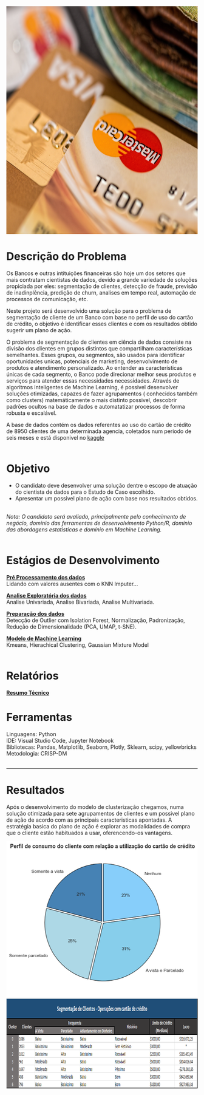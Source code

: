 <center><img src="/images/pexels-pixabay-259200.jpg" alt="logo" width="800" height="600"/></center>

# Descrição do Problema

Os Bancos e outras intituições financeiras são hoje um dos setores que mais contratam cientistas de dados, devido a grande variedade de soluções propiciada por eles: segmentação de clientes, detecção de fraude, previsão de inadinplência, predição de churn, analises em tempo real, automação de processos de comunicação, etc. 

Neste projeto será desenvolvido uma solução para o problema de segmentação de cliente de um Banco com base no perfil de uso do cartão de crédito, o objetivo é identificar esses clientes e com os resultados obtido sugerir um plano de ação.

O problema de segmentação de clientes em ciência de dados consiste na divisão dos clientes em grupos distintos que compartilham características semelhantes. Esses grupos, ou segmentos, são usados ​​para identificar oportunidades unicas, potenciais de marketing, desenvolvimento de produtos e atendimento personalizado. Ao entender as características únicas de cada segmento, o Banco pode direcionar melhor seus produtos e serviços para atender essas necessidades necessidades.
Através de algoritmos inteligentes de Machine Learning, é possivel desenvolver soluções otimizadas, capazes de fazer agrupamentos ( conhecidos também como clusters) matemáticamente o mais distinto possivel, descobrir padrões ocultos na base de dados e automatatizar processos de forma robusta e escalável.

A base de dados contém os dados referentes ao uso do cartão de crédito de 8950 clientes de uma determinada agencia, coletados num periodo de seis meses e está disponivel no [kaggle](https://www.kaggle.com/datasets/arjunbhasin2013/ccdata)<br><br>


# Objetivo

* O candidato deve desenvolver uma solução dentre o escopo de atuação do cientista de dados para o Estudo de Caso escolhido.
* Apresentar um possivel plano de ação com base nos resultados obtidos.<br><br>

<i>Nota: O candidato será avaliado, principalmente pelo conhecimento de negócio, dominio das ferramentas de desenvolvimento Python/R, dominio das abordagens estatisticas e domínio em Machine Learning.</i><br><br>

# Estágios de Desenvolvimento
[**Pré Processamento dos dados**](https://github.com/alyssonvidal/Bank-Marketing-Cluster/blob/main/notebooks/part01_preprocessing.ipynb)<br>
Lidando com valores ausentes com o KNN Imputer...

[**Analise Exploratória dos dados**](https://github.com/alyssonvidal/Bank-Marketing-Cluster/blob/main/notebooks/part02_eda.ipynb)<br>
Analise Univariada, Analise Bivariada, Analise Multivariada.

[**Preparação dos dados**](https://github.com/alyssonvidal/Bank-Marketing-Cluster/blob/main/notebooks/part03_model.ipynb)<br>
Detecção de Outlier com Isolation Forest, Normalização, Padronização, Redução de Dimensionalidade (PCA, UMAP, t-SNE).

[**Modelo de Machine Learning**](https://github.com/alyssonvidal/Bank-Marketing-Cluster/blob/main/notebooks/part03_model.ipynb)<br>
 Kmeans, Hierachical Clustering, Gaussian Mixture Model<br><br>


# Relatórios
[**Resumo Técnico**](https://github.com/alyssonvidal/Bank-Marketing-Cluster/blob/main/reports/resultados.md)<br>

# Ferramentas
Linguagens: Python<br>
IDE: Visual Studio Code, Jupyter Notebook<br>
Bibliotecas: Pandas, Matplotlib, Seaborn, Plotly, Sklearn, scipy, yellowbricks<br>
Metodologia: CRISP-DM<br><br>

***


# Resultados

Após o desenvolvimento do modelo de clusterização chegamos, numa solução otimizada para sete agrupamentos de clientes e um possivel plano de ação de acordo com as principais caracteristicas apontadas. A estratégia basica do plano de ação é explorar as modalidades de compra que o cliente estão habituados a usar, oferencendo-os vantagens.

<center><img src="/images/pie.png" alt="pie" width="512" height="411"/></center>

<center><img src="/images/clusters_table.png" alt="clusters" width="1007" height="237"/></center>